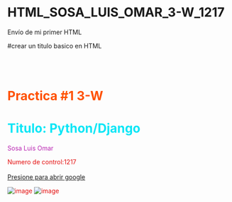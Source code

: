 # HTML_SOSA_LUIS_OMAR_3-W_1217
Envío de mi primer HTML

#crear un titulo basico en HTML 
<!DOCTYPE <html> <!DOCTYPE html> <!-- indicar que el archivo sigue el estándar HTML-->
<br> <!--se coloca para dejar un espacio entre las lineas-->
<br> <!--se coloca para dejar un espacio entre las lineas-->
<h1 style="color:rgb(255, 81, 0)">Practica #1 3-W </h1>
<h1 style="color:rgb(10, 230, 246);">Titulo: Python/Django</h1> <!--El texto que aparecera al inicio-->
<p style="color:rgb(185, 39, 178);">Sosa Luis Omar</p> <!--el nombre del creador-->
<title>Titulo principal</title> <!--la linea qu indica el titulo principal-->
<hola style="color:rgb(228, 16, 16);">Numero de control:1217<hola> <!--el numero de control del creador-->
    <br> <!--se coloca para dejar un espacio entre las lineas-->
    <br> <!--se coloca para dejar un espacio entre las lineas-->
    <a href="https://www.google.com.mx/?hl=es">Presione para abrir google</a> <!--link que lleva directo a google-->
    <!--Sosa Luis Omar_3-W_1217-->
    
![image](https://github.com/user-attachments/assets/5a3e844e-643a-4131-b5c0-e94d69e06d5f)
![image](https://github.com/user-attachments/assets/1d0200c4-aec1-407f-8fc0-09b6efcabc10)
